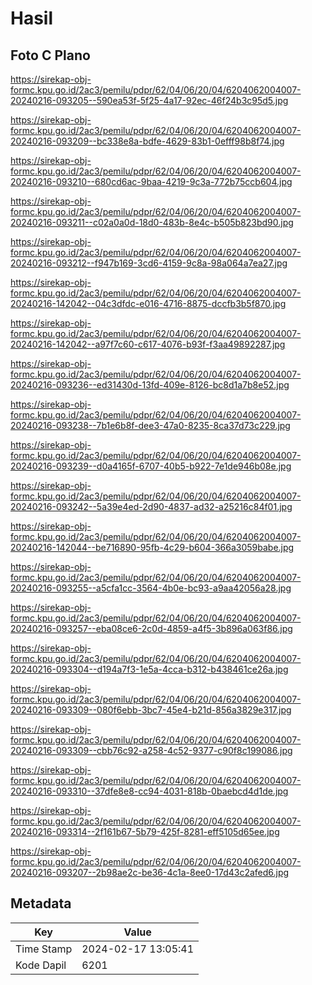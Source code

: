 # Hasil

## Foto C Plano

https://sirekap-obj-formc.kpu.go.id/2ac3/pemilu/pdpr/62/04/06/20/04/6204062004007-20240216-093205--590ea53f-5f25-4a17-92ec-46f24b3c95d5.jpg

https://sirekap-obj-formc.kpu.go.id/2ac3/pemilu/pdpr/62/04/06/20/04/6204062004007-20240216-093209--bc338e8a-bdfe-4629-83b1-0efff98b8f74.jpg

https://sirekap-obj-formc.kpu.go.id/2ac3/pemilu/pdpr/62/04/06/20/04/6204062004007-20240216-093210--680cd6ac-9baa-4219-9c3a-772b75ccb604.jpg

https://sirekap-obj-formc.kpu.go.id/2ac3/pemilu/pdpr/62/04/06/20/04/6204062004007-20240216-093211--c02a0a0d-18d0-483b-8e4c-b505b823bd90.jpg

https://sirekap-obj-formc.kpu.go.id/2ac3/pemilu/pdpr/62/04/06/20/04/6204062004007-20240216-093212--f947b169-3cd6-4159-9c8a-98a064a7ea27.jpg

https://sirekap-obj-formc.kpu.go.id/2ac3/pemilu/pdpr/62/04/06/20/04/6204062004007-20240216-142042--04c3dfdc-e016-4716-8875-dccfb3b5f870.jpg

https://sirekap-obj-formc.kpu.go.id/2ac3/pemilu/pdpr/62/04/06/20/04/6204062004007-20240216-142042--a97f7c60-c617-4076-b93f-f3aa49892287.jpg

https://sirekap-obj-formc.kpu.go.id/2ac3/pemilu/pdpr/62/04/06/20/04/6204062004007-20240216-093236--ed31430d-13fd-409e-8126-bc8d1a7b8e52.jpg

https://sirekap-obj-formc.kpu.go.id/2ac3/pemilu/pdpr/62/04/06/20/04/6204062004007-20240216-093238--7b1e6b8f-dee3-47a0-8235-8ca37d73c229.jpg

https://sirekap-obj-formc.kpu.go.id/2ac3/pemilu/pdpr/62/04/06/20/04/6204062004007-20240216-093239--d0a4165f-6707-40b5-b922-7e1de946b08e.jpg

https://sirekap-obj-formc.kpu.go.id/2ac3/pemilu/pdpr/62/04/06/20/04/6204062004007-20240216-093242--5a39e4ed-2d90-4837-ad32-a25216c84f01.jpg

https://sirekap-obj-formc.kpu.go.id/2ac3/pemilu/pdpr/62/04/06/20/04/6204062004007-20240216-142044--be716890-95fb-4c29-b604-366a3059babe.jpg

https://sirekap-obj-formc.kpu.go.id/2ac3/pemilu/pdpr/62/04/06/20/04/6204062004007-20240216-093255--a5cfa1cc-3564-4b0e-bc93-a9aa42056a28.jpg

https://sirekap-obj-formc.kpu.go.id/2ac3/pemilu/pdpr/62/04/06/20/04/6204062004007-20240216-093257--eba08ce6-2c0d-4859-a4f5-3b896a063f86.jpg

https://sirekap-obj-formc.kpu.go.id/2ac3/pemilu/pdpr/62/04/06/20/04/6204062004007-20240216-093304--d194a7f3-1e5a-4cca-b312-b438461ce26a.jpg

https://sirekap-obj-formc.kpu.go.id/2ac3/pemilu/pdpr/62/04/06/20/04/6204062004007-20240216-093309--080f6ebb-3bc7-45e4-b21d-856a3829e317.jpg

https://sirekap-obj-formc.kpu.go.id/2ac3/pemilu/pdpr/62/04/06/20/04/6204062004007-20240216-093309--cbb76c92-a258-4c52-9377-c90f8c199086.jpg

https://sirekap-obj-formc.kpu.go.id/2ac3/pemilu/pdpr/62/04/06/20/04/6204062004007-20240216-093310--37dfe8e8-cc94-4031-818b-0baebcd4d1de.jpg

https://sirekap-obj-formc.kpu.go.id/2ac3/pemilu/pdpr/62/04/06/20/04/6204062004007-20240216-093314--2f161b67-5b79-425f-8281-eff5105d65ee.jpg

https://sirekap-obj-formc.kpu.go.id/2ac3/pemilu/pdpr/62/04/06/20/04/6204062004007-20240216-093207--2b98ae2c-be36-4c1a-8ee0-17d43c2afed6.jpg


## Metadata

| Key        | Value               |
| ---------- | ------------------- |
| Time Stamp | 2024-02-17 13:05:41 |
| Kode Dapil | 6201                |



